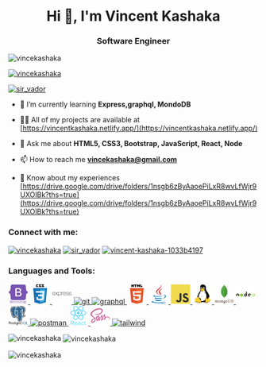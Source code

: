  <h1 align="center">Hi 👋, I'm Vincent Kashaka</h1>
<h3 align="center">Software Engineer</h3>

<p align="left"> <img src="https://komarev.com/ghpvc/?username=vincekashaka&label=Profile%20views&color=0e75b6&style=flat" alt="vincekashaka" /> </p>

<p align="left"> <a href="https://github.com/ryo-ma/github-profile-trophy"><img src="https://github-profile-trophy.vercel.app/?username=vincekashaka&theme=onedark" alt="vincekashaka" /></a> </p>

<p align="left"> <a href="https://twitter.com/sir_vador" target="blank"><img src="https://img.shields.io/twitter/follow/sir_vador?logo=twitter&style=for-the-badge" alt="sir_vador" /></a> </p>

- 🌱 I’m currently learning **Express,graphql, MondoDB**

- 👨‍💻 All of my projects are available at [https://vincentkashaka.netlify.app/](https://vincentkashaka.netlify.app/)

- 💬 Ask me about **HTML5, CSS3, Bootstrap, JavaScript, React, Node**

- 📫 How to reach me **vincekashaka@gmail.com**

- 📄 Know about my experiences [https://drive.google.com/drive/folders/1nsgb6zByAaoePiLxR8wvLfWjr9UXOIBk?ths=true](https://drive.google.com/drive/folders/1nsgb6zByAaoePiLxR8wvLfWjr9UXOIBk?ths=true)

<h3 align="left">Connect with me:</h3>
<p align="left">
<a href="https://codepen.io/vincekashaka" target="blank"><img align="center" src="https://raw.githubusercontent.com/rahuldkjain/github-profile-readme-generator/master/src/images/icons/Social/codepen.svg" alt="vincekashaka" height="30" width="40" /></a>
<a href="https://twitter.com/sir_vador" target="blank"><img align="center" src="https://raw.githubusercontent.com/rahuldkjain/github-profile-readme-generator/master/src/images/icons/Social/twitter.svg" alt="sir_vador" height="30" width="40" /></a>
<a href="https://linkedin.com/in/vincent-kashaka-1033b4197" target="blank"><img align="center" src="https://raw.githubusercontent.com/rahuldkjain/github-profile-readme-generator/master/src/images/icons/Social/linked-in-alt.svg" alt="vincent-kashaka-1033b4197" height="30" width="40" /></a>
</p>

<h3 align="left">Languages and Tools:</h3>
<p align="left"> <a href="https://getbootstrap.com" target="_blank" rel="noreferrer"> <img src="https://raw.githubusercontent.com/devicons/devicon/master/icons/bootstrap/bootstrap-plain-wordmark.svg" alt="bootstrap" width="40" height="40"/> </a> <a href="https://www.w3schools.com/css/" target="_blank" rel="noreferrer"> <img src="https://raw.githubusercontent.com/devicons/devicon/master/icons/css3/css3-original-wordmark.svg" alt="css3" width="40" height="40"/> </a> <a href="https://expressjs.com" target="_blank" rel="noreferrer"> <img src="https://raw.githubusercontent.com/devicons/devicon/master/icons/express/express-original-wordmark.svg" alt="express" width="40" height="40"/> </a> <a href="https://git-scm.com/" target="_blank" rel="noreferrer"> <img src="https://www.vectorlogo.zone/logos/git-scm/git-scm-icon.svg" alt="git" width="40" height="40"/> </a> <a href="https://graphql.org" target="_blank" rel="noreferrer"> <img src="https://www.vectorlogo.zone/logos/graphql/graphql-icon.svg" alt="graphql" width="40" height="40"/> </a> <a href="https://www.w3.org/html/" target="_blank" rel="noreferrer"> <img src="https://raw.githubusercontent.com/devicons/devicon/master/icons/html5/html5-original-wordmark.svg" alt="html5" width="40" height="40"/> </a> <a href="https://www.java.com" target="_blank" rel="noreferrer"> <img src="https://raw.githubusercontent.com/devicons/devicon/master/icons/java/java-original.svg" alt="java" width="40" height="40"/> </a> <a href="https://developer.mozilla.org/en-US/docs/Web/JavaScript" target="_blank" rel="noreferrer"> <img src="https://raw.githubusercontent.com/devicons/devicon/master/icons/javascript/javascript-original.svg" alt="javascript" width="40" height="40"/> </a> <a href="https://www.linux.org/" target="_blank" rel="noreferrer"> <img src="https://raw.githubusercontent.com/devicons/devicon/master/icons/linux/linux-original.svg" alt="linux" width="40" height="40"/> </a> <a href="https://www.mongodb.com/" target="_blank" rel="noreferrer"> <img src="https://raw.githubusercontent.com/devicons/devicon/master/icons/mongodb/mongodb-original-wordmark.svg" alt="mongodb" width="40" height="40"/> </a> <a href="https://nodejs.org" target="_blank" rel="noreferrer"> <img src="https://raw.githubusercontent.com/devicons/devicon/master/icons/nodejs/nodejs-original-wordmark.svg" alt="nodejs" width="40" height="40"/> </a> <a href="https://www.postgresql.org" target="_blank" rel="noreferrer"> <img src="https://raw.githubusercontent.com/devicons/devicon/master/icons/postgresql/postgresql-original-wordmark.svg" alt="postgresql" width="40" height="40"/> </a> <a href="https://postman.com" target="_blank" rel="noreferrer"> <img src="https://www.vectorlogo.zone/logos/getpostman/getpostman-icon.svg" alt="postman" width="40" height="40"/> </a> <a href="https://reactjs.org/" target="_blank" rel="noreferrer"> <img src="https://raw.githubusercontent.com/devicons/devicon/master/icons/react/react-original-wordmark.svg" alt="react" width="40" height="40"/> </a> <a href="https://sass-lang.com" target="_blank" rel="noreferrer"> <img src="https://raw.githubusercontent.com/devicons/devicon/master/icons/sass/sass-original.svg" alt="sass" width="40" height="40"/> </a> <a href="https://tailwindcss.com/" target="_blank" rel="noreferrer"> <img src="https://www.vectorlogo.zone/logos/tailwindcss/tailwindcss-icon.svg" alt="tailwind" width="40" height="40"/> </a> </p>

<p><img align="left" src="https://github-readme-stats.vercel.app/api/top-langs?username=vincekashaka&show_icons=true&theme=dark&locale=en&layout=compact" alt="vincekashaka" /></p>

<p>&nbsp;<img align="center" src="https://github-readme-stats.vercel.app/api?username=vincekashaka&show_icons=true&theme=dark&locale=en" alt="vincekashaka" /></p>

<p><img align="center" src="https://github-readme-streak-stats.herokuapp.com/?user=vincekashaka&show_icons=true&theme=dark" alt="vincekashaka" /></p>
 
